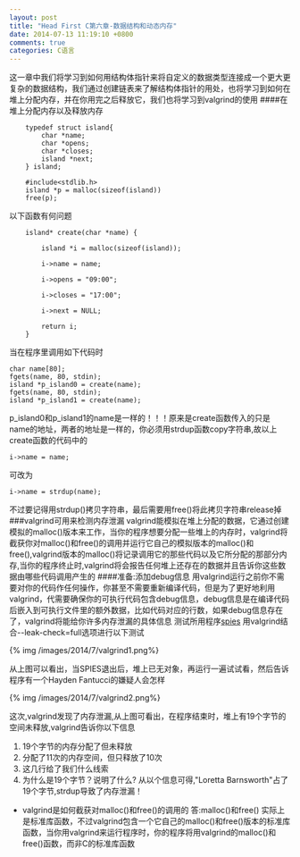 ```yaml
---
layout: post
title: "Head First C第六章-数据结构和动态内存"
date: 2014-07-13 11:19:10 +0800
comments: true
categories: C语言
---
```

这一章中我们将学习到如何用结构体指针来将自定义的数据类型连接成一个更大更复杂的数据结构，我们通过创建链表来了解结构体指针的用处，也将学习到如何在堆上分配内存，并在你用完之后释放它，我们也将学习到valgrind的使用
####在堆上分配内存以及释放内存
```
	typedef struct island{ 
		char *name;
		char *opens;
		char *closes;
		island *next;	} island;
	
	#include<stdlib.h>
	island *p = malloc(sizeof(island))
	free(p);
```
以下函数有何问题

```
	island* create(char *name) {
			island *i = malloc(sizeof(island)); 
		i->name = name;
		i->opens = "09:00";
		i->closes = "17:00";
		i->next = NULL;
		return i; 
	}
```

当在程序里调用如下代码时

```
char name[80];fgets(name, 80, stdin);island *p_island0 = create(name); 
fgets(name, 80, stdin);island *p_island1 = create(name);
```

p_island0和p_island1的name是一样的！！！原来是create函数传入的只是name的地址，两者的地址是一样的，你必须用strdup函数copy字符串,故以上create函数的代码中的

	i->name = name;

可改为

	i->name = strdup(name);
不过要记得用strdup()拷贝字符串，最后需要用free()将此拷贝字符串release掉
###valgrind可用来检测内存泄漏
valgrind能模拟在堆上分配的数据，它通过创建模拟的malloc()版本来工作，当你的程序想要分配一些堆上的内存时，valgrind将截获你对malloc()和free()的调用并运行它自己的模拟版本的malloc()和free(),valgrind版本的malloc()将记录调用它的那些代码以及它所分配的那部分内存,当你的程序终止时,valgrind将会报告任何堆上还存在的数据并且告诉你这些数据由哪些代码调用产生的
####准备:添加debug信息
用valgrind运行之前你不需要对你的代码作任何操作，你甚至不需要重新编译代码，但是为了更好地利用valgrind，代需要确保你的可执行代码包含debug信息，debug信息是在编译代码后嵌入到可执行文件里的额外数据，比如代码对应的行数，如果debug信息存在了，valgrind将能给你许多内存泄漏的具体信息
测试所用程序[spies](https://gist.github.com/xiekunRonaldo/cdde073cac5636270322)
用valgrind结合--leak-check=full选项进行以下测试

{% img /images/2014/7/valgrind1.png%}

从上图可以看出，当SPIES退出后，堆上已无对象，再运行一遍试试看，然后告诉程序有一个Hayden Fantucci的嫌疑人会怎样

{% img /images/2014/7/valgrind2.png%}

这次,valgrind发现了内存泄漏,从上图可看出，在程序结束时，堆上有19个字节的空间未释放,valgrind告诉你以下信息

1. 19个字节的内存分配了但未释放
2. 分配了11次的内存空间，但只释放了10次
3. 这几行给了我们什么线索
4. 为什么是19个字节？说明了什么?
从以个信息可得,"Loretta Barnsworth"占了19个字节,strdup导致了内存泄漏！
* valgrind是如何截获对malloc()和free()的调用的
答:malloc()和free() 实际上是标准库函数，不过valgrind包含一个它自己的malloc()和free()版本的标准库函数，当你用valgrind来运行程序时，你的程序将用valgrind的malloc()和free()函数，而非C的标准库函数


